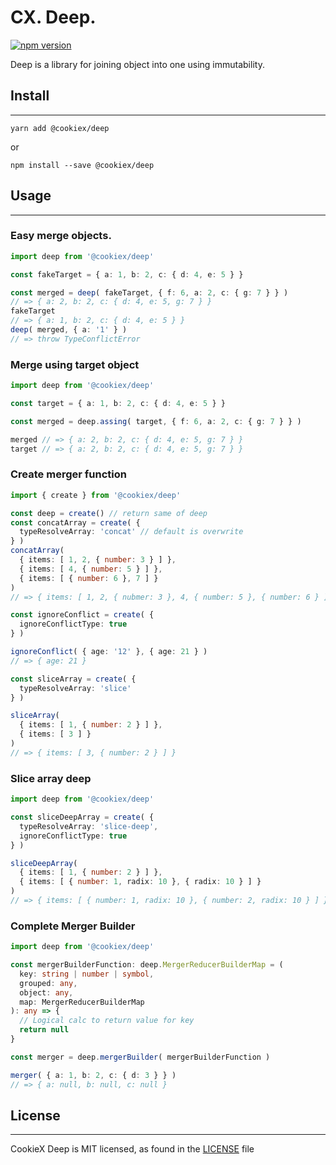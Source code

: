 # CX. Deep.
[![npm version](https://img.shields.io/badge/npm-v0.0.2-blueviolet?style=for-the-badge)](https://www.npmjs.com/package/@cookiex/deep)

Deep is a library for joining object into one using immutability.

## Install
---
```
yarn add @cookiex/deep
```
or
```
npm install --save @cookiex/deep
```

## Usage
---

### Easy merge objects.

```ts
import deep from '@cookiex/deep'

const fakeTarget = { a: 1, b: 2, c: { d: 4, e: 5 } }

const merged = deep( fakeTarget, { f: 6, a: 2, c: { g: 7 } } )
// => { a: 2, b: 2, c: { d: 4, e: 5, g: 7 } }
fakeTarget
// => { a: 1, b: 2, c: { d: 4, e: 5 } }
deep( merged, { a: '1' } )
// => throw TypeConflictError
```

### Merge using target object

```ts
import deep from '@cookiex/deep'

const target = { a: 1, b: 2, c: { d: 4, e: 5 } }

const merged = deep.assing( target, { f: 6, a: 2, c: { g: 7 } } )

merged // => { a: 2, b: 2, c: { d: 4, e: 5, g: 7 } }
target // => { a: 2, b: 2, c: { d: 4, e: 5, g: 7 } }
```

### Create merger function

```ts
import { create } from '@cookiex/deep'

const deep = create() // return same of deep
const concatArray = create( {
  typeResolveArray: 'concat' // default is overwrite
} )
concatArray(
  { items: [ 1, 2, { number: 3 } ] },
  { items: [ 4, { number: 5 } ] },
  { items: [ { number: 6 }, 7 ] }
)
// => { items: [ 1, 2, { nubmer: 3 }, 4, { number: 5 }, { number: 6 } ] }

const ignoreConflict = create( {
  ignoreConflictType: true
} )

ignoreConflict( { age: '12' }, { age: 21 } )
// => { age: 21 }

const sliceArray = create( {
  typeResolveArray: 'slice'
} )

sliceArray(
  { items: [ 1, { number: 2 } ] },
  { items: [ 3 ] }
)
// => { items: [ 3, { number: 2 } ] }
```

### Slice array deep
```ts
import deep from '@cookiex/deep'

const sliceDeepArray = create( {
  typeResolveArray: 'slice-deep',
  ignoreConflictType: true
} )

sliceDeepArray(
  { items: [ 1, { number: 2 } ] },
  { items: [ { number: 1, radix: 10 }, { radix: 10 } ] }
)
// => { items: [ { number: 1, radix: 10 }, { number: 2, radix: 10 } ] }
```

### Complete Merger Builder

```ts
import deep from '@cookiex/deep'

const mergerBuilderFunction: deep.MergerReducerBuilderMap = (
  key: string | number | symbol,
  grouped: any,
  object: any,
  map: MergerReducerBuilderMap
): any => {
  // Logical calc to return value for key
  return null
}

const merger = deep.mergerBuilder( mergerBuilderFunction )

merger( { a: 1, b: 2, c: { d: 3 } } )
// => { a: null, b: null, c: null }
```

## License
---
CookieX Deep is MIT licensed, as found in the [LICENSE](https://github.com/dev-cookiex/deep/blob/master/LICENSE) file
